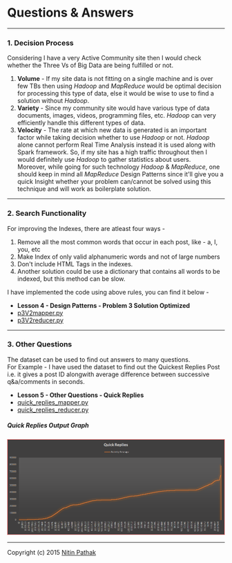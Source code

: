 # Questions & Answers

---
### 1. Decision Process
Considering I have a very Active Community site then I would check whether the Three Vs of Big Data are being fulfilled or not.
 1. **Volume** - If my site data is not fitting on a single machine and is over few TBs then using _Hadoop_ and _MapReduce_ would be optimal decision for processing this type of data, else it would be wise to use to find a solution without _Hadoop_.
 2. **Variety** - Since my community site would have various type of data documents, images, videos, programming files, etc. _Hadoop_ can very efficiently handle this different types of data.
 3. **Velocity** - The rate at which new data is generated is an important factor while taking decision whether to use _Hadoop_ or not. _Hadoop_ alone cannot perform Real Time Analysis instead it is used along with Spark framework. So, if my site has a high traffic throughout then I would definitely use _Hadoop_ to gather statistics about users.  
Moreover, while going for such technology _Hadoop_ & _MapReduce_, one should keep in mind all _MapReduce_ Design Patterns since it'll give you a quick Insight whether your problem can/cannot be solved using this technique and will work as boilerplate solution.

---
### 2. Search Functionality
For improving the Indexes, there are atleast four ways -
 1. Remove all the most common words that occur in each post, like - a, I, you, etc
 2. Make Index of only valid alphanumeric words and not of large numbers
 3. Don't include HTML Tags in the indexes.
 4. Another solution could be use a dictionary that contains all words to be indexed, but this method can be slow.

I have implemented the code using above rules, you can find it below -
- **Lesson 4 - Design Patterns - Problem 3 Solution Optimized**
 - [p3V2mapper.py](http://github.com/np1810/Hadoop_and_MapReduce/blob/master/L4_DesignPatterns/p3V2mapper.py)
 - [p3V2reducer.py](http://github.com/np1810/Hadoop_and_MapReduce/blob/master/L4_DesignPatterns/p3V2reducer.py)

---
### 3. Other Questions
The dataset can be used to find out answers to many questions.  
For Example - I have used the dataset to find out the Quickest Replies Post i.e. it gives a post ID alongwith average difference between successive q&a/comments in seconds.
- **Lesson 5 - Other Questions - Quick Replies**
 - [quick_replies_mapper.py](http://github.com/np1810/Hadoop_and_MapReduce/blob/master/L5_FinalProject/quick_replies/quick_replies_mapper.py)
 - [quick_replies_reducer.py](http://github.com/np1810/Hadoop_and_MapReduce/blob/master/L5_FinalProject/quick_replies/quick_replies_reducer.py)
 
##### Quick Replies Output Graph
![](https://raw.githubusercontent.com/np1810/Hadoop_and_MapReduce/master/L5_FinalProject/quick_replies/quick_replies_output.png)

---
Copyright (c) 2015 [Nitin Pathak](http://nitinpathak.esy.es)
